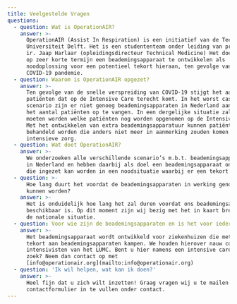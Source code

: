 ```yaml
---
title: Veelgestelde Vragen
questions:
  - question: Wat is OperationAIR?
    answer: >-
      OperationAIR (Assist In Respiration) is een initiatief van de Technische
      Universiteit Delft. Het is een studententeam onder leiding van prof. dr.
      ir. Jaap Harlaar (opleidingsdirecteur Technical Medicine) Het doel is om
      op zeer korte termijn een beademingsapparaat te ontwikkelen als
      noodoplossing voor een potentieel tekort hieraan, ten gevolge van de
      COVID-19 pandemie.
  - question: Waarom is OperationAIR opgezet?
    answer: >-
      Ten gevolge van de snelle verspreiding van COVID-19 stijgt het aantal
      patiënten dat op de Intensive Care terecht komt. In het worst case
      scenario zijn er niet genoeg beademingsapparaten in Nederland aanwezig om
      het aantal patiënten op te vangen. In een dergelijke situatie zal besloten
      moeten worden welke patiënten nog worden opgenomen op de Intensive Care.
      Met het ontwikkelen van extra beademingsapparatuur kunnen patiënten
      behandeld worden die anders niet meer in aanmerking zouden komen voor deze
      intensieve zorg.
  - question: Wat doet OperationAIR?
    answer: >-
      We onderzoeken alle verschillende scenario’s m.b.t. beademingsapparatuur
      in Nederland en hebben daarbij als doel een beademingsapparaat ontwikkelen
      die ingezet kan worden in een noodsituatie waarbij er een tekort optreedt.
  - question: >-
      Hoe lang duurt het voordat de beademingsapparaten in werking genomen
      kunnen worden?
    answer: >-
      Het is onduidelijk hoe lang het zal duren voordat ons beademingsapparaat
      beschikbaar is. Op dit moment zijn wij bezig met het in kaart brengen van
      de nationale situatie.
  - question: Voor wie zijn de beademingsapparaten en is het voor iedereen beschikbaar?
    answer: >-
      Het beademingsapparaat wordt ontwikkeld voor ziekenhuizen die met een
      tekort aan beademingsapparaten kampen. We houden hierover nauw contact met
      intensivisten van het LUMC. Bent u hier namens een intensive care naar op
      zoek? Neem dan contact op met
      [info@operationair.org](mailto:info@operationair.org)
  - question: 'Ik wil helpen, wat kan ik doen?'
    answer: >-
      Heel fijn dat u zich wilt inzetten! Graag vragen wij u te mailen naar het
      contactformulier in te vullen onder contact.
---
```

